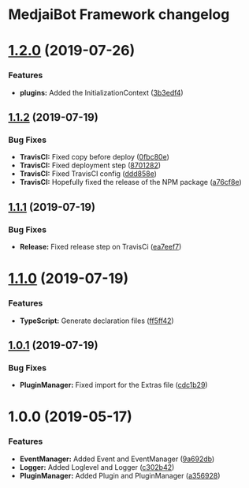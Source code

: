 # MedjaiBot Framework changelog

# [1.2.0](https://github.com/MedjaiBot/Framework/compare/v1.1.2...v1.2.0) (2019-07-26)


### Features

* **plugins:** Added the InitializationContext ([3b3edf4](https://github.com/MedjaiBot/Framework/commit/3b3edf4))

## [1.1.2](https://github.com/MedjaiBot/Framework/compare/v1.1.1...v1.1.2) (2019-07-19)


### Bug Fixes

* **TravisCI:** Fixed copy before deploy ([0fbc80e](https://github.com/MedjaiBot/Framework/commit/0fbc80e))
* **TravisCI:** Fixed deployment step ([8701282](https://github.com/MedjaiBot/Framework/commit/8701282))
* **TravisCI:** Fixed TravisCI config ([ddd858e](https://github.com/MedjaiBot/Framework/commit/ddd858e))
* **TravisCI:** Hopefully fixed the release of the NPM package ([a76cf8e](https://github.com/MedjaiBot/Framework/commit/a76cf8e))

## [1.1.1](https://github.com/MedjaiBot/Framework/compare/v1.1.0...v1.1.1) (2019-07-19)


### Bug Fixes

* **Release:** Fixed release step on TravisCi ([ea7eef7](https://github.com/MedjaiBot/Framework/commit/ea7eef7))

# [1.1.0](https://github.com/MedjaiBot/Framework/compare/v1.0.1...v1.1.0) (2019-07-19)


### Features

* **TypeScript:** Generate declaration files ([ff5ff42](https://github.com/MedjaiBot/Framework/commit/ff5ff42))

## [1.0.1](https://github.com/MedjaiBot/Framework/compare/v1.0.0...v1.0.1) (2019-07-19)


### Bug Fixes

* **PluginManager:** Fixed import for the Extras file ([cdc1b29](https://github.com/MedjaiBot/Framework/commit/cdc1b29))

# 1.0.0 (2019-05-17)


### Features

* **EventManager:** Added Event and EventManager ([9a692db](https://github.com/MedjaiBot/Framework/commit/9a692db))
* **Logger:** Added Loglevel and Logger ([c302b42](https://github.com/MedjaiBot/Framework/commit/c302b42))
* **PluginManager:** Added Plugin and PluginManager ([a356928](https://github.com/MedjaiBot/Framework/commit/a356928))
